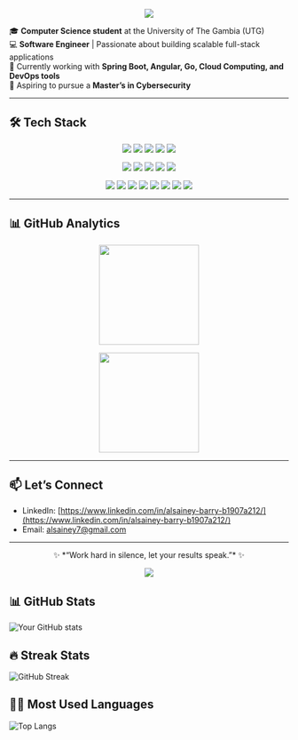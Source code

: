 <!-- Profile Banner (Optional) -->
<p align="center">
  <img src="https://capsule-render.vercel.app/api?type=waving&color=9b87f5&height=200&section=header&text=Hi%20I'm%20Alsainey%20Barry%20👋&fontSize=40&fontColor=ffffff&animation=fadeIn&fontAlignY=40" />
</p>

🎓 **Computer Science student** at the University of The Gambia (UTG)  
💻 **Software Engineer** | Passionate about building scalable full-stack applications  
🌱 Currently working with **Spring Boot, Angular, Go, Cloud Computing, and DevOps tools**  
🔐 Aspiring to pursue a **Master’s in Cybersecurity**  

---
## 🛠️ Tech Stack

<p align="center">
  <img src="https://img.shields.io/badge/Java-ED8B00?style=for-the-badge&logo=java&logoColor=white"/>
  <img src="https://img.shields.io/badge/Go-00ADD8?style=for-the-badge&logo=go&logoColor=white"/>
  <img src="https://img.shields.io/badge/C%23-239120?style=for-the-badge&logo=c-sharp&logoColor=white"/>
  <img src="https://img.shields.io/badge/Python-3776AB?style=for-the-badge&logo=python&logoColor=white"/>
  <img src="https://img.shields.io/badge/TypeScript-3178C6?style=for-the-badge&logo=typescript&logoColor=white"/>
</p>

<p align="center">
  <img src="https://img.shields.io/badge/Spring%20Boot-6DB33F?style=for-the-badge&logo=springboot&logoColor=white"/>
  <img src="https://img.shields.io/badge/Angular-DD0031?style=for-the-badge&logo=angular&logoColor=white"/>
  <img src="https://img.shields.io/badge/NestJS-E0234E?style=for-the-badge&logo=nestjs&logoColor=white"/>
  <img src="https://img.shields.io/badge/ASP.NET-512BD4?style=for-the-badge&logo=dotnet&logoColor=white"/>
  <img src="https://img.shields.io/badge/Node.js-43853D?style=for-the-badge&logo=node.js&logoColor=white"/>
</p>

<p align="center">
  <img src="https://img.shields.io/badge/PostgreSQL-316192?style=for-the-badge&logo=postgresql&logoColor=white"/>
  <img src="https://img.shields.io/badge/MongoDB-316192?style=for-the-badge&logo=mongodb&logoColor=white"/>
  <img src="https://img.shields.io/badge/MySQL-4479A1?style=for-the-badge&logo=mysql&logoColor=white"/>
  <img src="https://img.shields.io/badge/Redis-DC382D?style=for-the-badge&logo=redis&logoColor=white"/>
  <img src="https://img.shields.io/badge/Docker-2496ED?style=for-the-badge&logo=docker&logoColor=white"/>
  <img src="https://img.shields.io/badge/Kubernetes-326CE5?style=for-the-badge&logo=kubernetes&logoColor=white"/>
  <img src="https://img.shields.io/badge/AWS-232F3E?style=for-the-badge&logo=amazon-aws&logoColor=white"/>
  <img src="https://img.shields.io/badge/Git-F05032?style=for-the-badge&logo=git&logoColor=white"/>
</p>

---

## 📊 GitHub Analytics  

<p align="center">
  <img src="https://github-readme-stats.vercel.app/api?username=Juniorbarry26&show_icons=true&theme=radical" height="180"/>
</p>

<p align="center">
  <img src="https://github-readme-stats.vercel.app/api/top-langs/?username=Juniorbarry26&layout=compact&theme=radical" height="180"/>
</p>

---

## 📫 Let’s Connect  
- LinkedIn: [https://www.linkedin.com/in/alsainey-barry-b1907a212/](https://www.linkedin.com/in/alsainey-barry-b1907a212/)  
- Email: alsainey7@gmail.com  

---

<p align="center">
  ✨ *“Work hard in silence, let your results speak.”* ✨
</p>

<!-- Footer Banner -->
<p align="center">
  <img src="https://capsule-render.vercel.app/api?type=waving&color=9b87f5&height=120&section=footer"/>
</p>

## 📊 GitHub Stats  
![Your GitHub stats](https://github-readme-stats.vercel.app/api?username=Juniorbarry26&show_icons=true&theme=radical)  

## 🔥 Streak Stats  
![GitHub Streak](https://github-readme-streak-stats.herokuapp.com/?user=Juniorbarry26&theme=radical)  

## 🧑‍💻 Most Used Languages  
![Top Langs](https://github-readme-stats.vercel.app/api/top-langs/?username=Juniorbarry26&layout=compact&theme=radical)  
